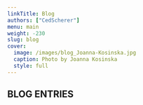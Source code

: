```yaml
---
linkTitle: Blog
authors: ["CedScherer"]
menu: main
weight: -230
slug: blog
cover:
  image: /images/blog_Joanna-Kosinska.jpg
  caption: Photo by Joanna Kosinska
  style: full
---
```


## BLOG ENTRIES
